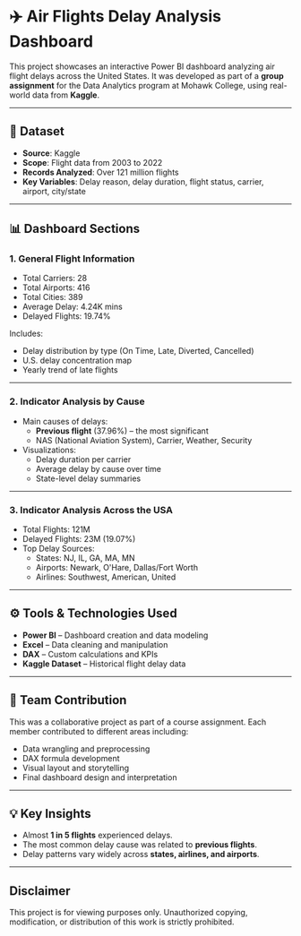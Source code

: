 # ✈️ Air Flights Delay Analysis Dashboard

This project showcases an interactive Power BI dashboard analyzing air flight delays across the United States. It was developed as part of a **group assignment** for the Data Analytics program at Mohawk College, using real-world data from **Kaggle**.

---

## 📂 Dataset

- **Source**: Kaggle 
- **Scope**: Flight data from 2003 to 2022  
- **Records Analyzed**: Over 121 million flights  
- **Key Variables**: Delay reason, delay duration, flight status, carrier, airport, city/state

---

## 📊 Dashboard Sections

### 1. **General Flight Information**
- Total Carriers: 28  
- Total Airports: 416  
- Total Cities: 389  
- Average Delay: 4.24K mins  
- Delayed Flights: 19.74%

Includes:
- Delay distribution by type (On Time, Late, Diverted, Cancelled)
- U.S. delay concentration map
- Yearly trend of late flights

---

### 2. **Indicator Analysis by Cause**
- Main causes of delays:
  - **Previous flight** (37.96%) – the most significant
  - NAS (National Aviation System), Carrier, Weather, Security
- Visualizations:
  - Delay duration per carrier
  - Average delay by cause over time
  - State-level delay summaries

---

### 3. **Indicator Analysis Across the USA**
- Total Flights: 121M  
- Delayed Flights: 23M (19.07%)  
- Top Delay Sources:
  - States: NJ, IL, GA, MA, MN
  - Airports: Newark, O'Hare, Dallas/Fort Worth
  - Airlines: Southwest, American, United

---

## ⚙️ Tools & Technologies Used

- **Power BI** – Dashboard creation and data modeling  
- **Excel** – Data cleaning and manipulation  
- **DAX** – Custom calculations and KPIs  
- **Kaggle Dataset** – Historical flight delay data

---

## 👥 Team Contribution

This was a collaborative project as part of a course assignment. Each member contributed to different areas including:
- Data wrangling and preprocessing
- DAX formula development
- Visual layout and storytelling
- Final dashboard design and interpretation

---

## 💡 Key Insights

- Almost **1 in 5 flights** experienced delays.
- The most common delay cause was related to **previous flights**.
- Delay patterns vary widely across **states, airlines, and airports**.

---

## Disclaimer
This project is for viewing purposes only. Unauthorized copying, modification, or distribution of this work is strictly prohibited.
